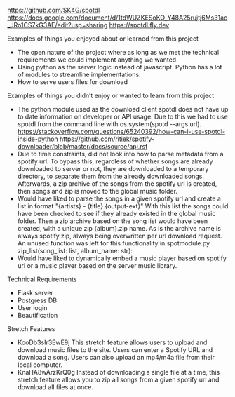 https://github.com/SK4G/spotdl
https://docs.google.com/document/d/1tdWUZKESoKO_Y48A25rujtj6Ms31ao_JRo1CS7kG3AE/edit?usp=sharing
https://spotdl.fly.dev

Examples of things you enjoyed about or learned from this project
  - The open nature of the project where as long as we met the technical requirements we could implement anything we wanted. 
  - Using python as the server logic instead of javascript. Python has a lot of modules to streamline implementations.
  - How to serve users files for download

Examples of things you didn’t enjoy or wanted to learn from this project
  - The python module used as the download client spotdl does not have up to date information on developer or API usage.
    Due to this we had to use spotdl from the command line with os.system(spotd --args url).
    https://stackoverflow.com/questions/65240392/how-can-i-use-spotdl-inside-python
    https://github.com/ritiek/spotify-downloader/blob/master/docs/source/api.rst
  - Due to time constraints, did not look into how to parse metadata from a spotify url. 
    To bypass this, regardless of whether songs are already downloaded to server or not, they are downloaded to a temporary directory, to separate them from the already downloaded songs.
    Afterwards, a zip archive of the songs from the spotify url is created, then songs and zip is moved to the global music folder. 
  - Would have liked to parse the songs in a given spotify url and create a list in format "{artists} - {title}.{output-ext}"
    With this list the songs could have been checked to see if they already existed in the global music folder. 
    Then a zip archive based on the song list would have been created, with a unique zip {album}.zip name. As is the archive name is always spotify.zip, always being overwritten per url download request.
    An unused function was left for this functionality in  spotmodule.py      zip_list(song_list: list, album_name: str):
  - Would have liked to dynamically embed a music player based on spotify url or a music player based on the server music library. 
  
Technical Requirements
  - Flask server
  - Postgress DB
  - User login
  - Beautification

Stretch Features
  - KooDb3sIr3EwE9j This stretch feature allows users to upload and download music files to the site. Users can enter a Spotify URL and download a song. Users can also upload an mp4/m4a file from their local computer.
  - KnaHA8wArzKrQ0g Instead of downloading a single file at a time, this stretch feature allows you to zip all songs from a given spotify url and download all files at once.

